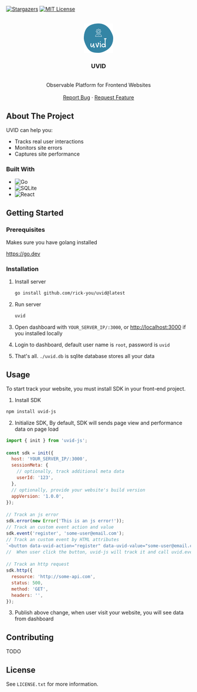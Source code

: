 <a name="readme-top"></a>

[![Stargazers][stars-shield]][stars-url]
[![MIT License][license-shield]][license-url]

<!-- PROJECT LOGO -->
<br />
<div align="center">
  <a href="[repo-url]">
    <img src="media/logo.svg" alt="Logo" width="80" height="80">
  </a>

  <h3 align="center">UVID</h3>

  <p align="center">
    <br />
    Observable Platform for Frontend Websites
    <br />
    <br />
<!-- <a href="https://github.com/rick-you/uvid">View Demo</a>
    · -->
    <a href="[issues-url]">Report Bug</a>
·
    <a href="[issues-url]">Request Feature</a>
  </p>
</div>

<!-- ABOUT THE PROJECT -->

## About The Project

UVID can help you:

- Tracks real user interactions
- Monitors site errors
- Captures site performance

<!-- [![Product Name Screen Shot][product-screenshot]](https://example.com) -->

### Built With

- ![Go](https://img.shields.io/badge/go-%2300ADD8.svg?style=for-the-badge&logo=go&logoColor=white)
- ![SQLite](https://img.shields.io/badge/sqlite-%2307405e.svg?style=for-the-badge&logo=sqlite&logoColor=white)
- ![React](https://img.shields.io/badge/react-%2320232a.svg?style=for-the-badge&logo=react&logoColor=%2361DAFB)

## Getting Started

### Prerequisites

Makes sure you have golang installed

<https://go.dev>

### Installation

1. Install server

   ```sh
   go install github.com/rick-you/uvid@latest
   ```

2. Run server

   ```sh
   uvid
   ```

3. Open dashboard with `YOUR_SERVER_IP/:3000`, or <http://localhost:3000> if you installed locally
4. Login to dashboard, default user name is `root`, password is `uvid`
5. That's all. `./uvid.db` is sqlite database stores all your data

## Usage

To start track your website, you must install SDK in your front-end project.

1. Install SDK

```sh
npm install uvid-js
```

2. Initialize SDK, By default, SDK will sends page view and performance data on page load

```js
import { init } from 'uvid-js';

const sdk = init({
  host: 'YOUR_SERVER_IP/:3000',
  sessionMeta: {
    // optionally, track additional meta data
    userId: '123',
  },
  // optionally, provide your website's build version
  appVersion: '1.0.0',
});

// Track an js error
sdk.error(new Error('This is an js error!'));
// Track an custom event action and value
sdk.event('register', 'some-user@email.com');
// Track an custom event by HTML attributes
`<button data-uvid-action="register" data-uvid-value="some-user@email.com">Register</button>`;
//  When user click the button, uvid-js will track it and call uvid.event('register', 'some-user@email.com')

// Track an http request
sdk.http({
  resource: 'http://some-api.com',
  status: 500,
  method: 'GET',
  headers: '',
});
```

3. Publish above change, when user visit your website, you will see data from dashboard

## Contributing

TODO

## License

See `LICENSE.txt` for more information.

<!-- MARKDOWN LINKS & IMAGES -->
<!-- https://www.markdownguide.org/basic-syntax/#reference-style-links -->

[stars-shield]: https://img.shields.io/github/stars/rick-you/uvid.svg?style=for-the-badge
[stars-url]: https://github.com/rick-you/uvid/stargazers
[license-shield]: https://img.shields.io/github/license/rick-you/uvid.svg?style=for-the-badge
[license-url]: https://github.com/rick-you/uvid/blob/master/LICENSE.txt
[issues-url]: https://github.com/rick-you/uvid/issues
